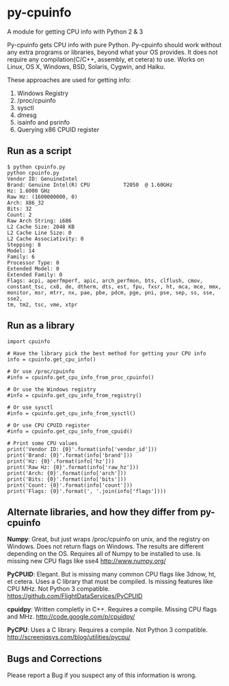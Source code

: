 py-cpuinfo
==========

A module for getting CPU info with Python 2 & 3

Py-cpuinfo gets CPU info with pure Python. Py-cpuinfo should work without any 
extra programs or libraries, beyond what your OS provides. It does not require 
any compilation(C/C++, assembly, et cetera) to use. Works on Linux, OS X, 
Windows, BSD, Solaris, Cygwin, and Haiku.

These approaches are used for getting info:

1. Windows Registry
2. /proc/cpuinfo
3. sysctl
4. dmesg
5. isainfo and psrinfo
6. Querying x86 CPUID register

Run as a script
-----

    $ python cpuinfo.py
    python cpuinfo.py 
    Vendor ID: GenuineIntel
    Brand: Genuine Intel(R) CPU           T2050  @ 1.60GHz
    Hz: 1.6000 GHz
    Raw Hz: (1600000000, 0)
    Arch: X86_32
    Bits: 32
    Count: 2
    Raw Arch String: i686
    L2 Cache Size: 2048 KB
    L2 Cache Line Size: 0
    L2 Cache Associativity: 0
    Stepping: 8
    Model: 14
    Family: 6
    Processor Type: 0
    Extended Model: 0
    Extended Family: 0
    Flags: acpi, aperfmperf, apic, arch_perfmon, bts, clflush, cmov, 
    constant_tsc, cx8, de, dtherm, dts, est, fpu, fxsr, ht, mca, mce, mmx, 
    monitor, msr, mtrr, nx, pae, pbe, pdcm, pge, pni, pse, sep, ss, sse, sse2, 
    tm, tm2, tsc, vme, xtpr

Run as a library
-----

    import cpuinfo

    # Have the library pick the best method for getting your CPU info
    info = cpuinfo.get_cpu_info()

    # Or use /proc/cpuinfo
    #info = cpuinfo.get_cpu_info_from_proc_cpuinfo()

    # Or use the Windows registry
    #info = cpuinfo.get_cpu_info_from_registry()

    # Or use sysctl
    #info = cpuinfo.get_cpu_info_from_sysctl()

    # Or use CPU CPUID register
    #info = cpuinfo.get_cpu_info_from_cpuid()

    # Print some CPU values
    print('Vendor ID: {0}'.format(info['vendor_id']))
    print('Brand: {0}'.format(info['brand']))
    print('Hz: {0}'.format(info['hz']))
    print('Raw Hz: {0}'.format(info['raw_hz']))
    print('Arch: {0}'.format(info['arch']))
    print('Bits: {0}'.format(info['bits']))
    print('Count: {0}'.format(info['count']))
    print('Flags: {0}'.format(', '.join(info['flags'])))


Alternate libraries, and how they differ from py-cpuinfo
-----

__Numpy__: Great, but just wraps /proc/cpuinfo on unix, and the registry on Windows.
Does not return flags on Windows. The results are different depending on the OS.
Requires all of Numpy to be installed to use. Is missing new CPU flags like sse4
http://www.numpy.org/

__PyCPUID__:
Elegant. But is missing many common CPU flags like 3dnow, ht, et cetera. Uses a 
C library that must be compiled. Is missing features like CPU MHz. Not Python 3 
compatible.
https://github.com/FlightDataServices/PyCPUID

__cpuidpy__: Written completly in C++. Requires a compile. Missing CPU flags and 
MHz.
http://code.google.com/p/cpuidpy/

__PyCPU__: Uses a C library. Requires a compile. Not Python 3 compatible.
http://screeniqsys.com/blog/utilities/pycpu/


Bugs and Corrections
-----

Please report a Bug if you suspect any of this information is wrong.

